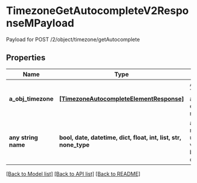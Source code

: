 # TimezoneGetAutocompleteV2ResponseMPayload

Payload for POST /2/object/timezone/getAutocomplete

## Properties
Name | Type | Description | Notes
------------ | ------------- | ------------- | -------------
**a_obj_timezone** | [**[TimezoneAutocompleteElementResponse]**](TimezoneAutocompleteElementResponse.md) | An array of Timezone autocomplete element response. | 
**any string name** | **bool, date, datetime, dict, float, int, list, str, none_type** | any string name can be used but the value must be the correct type | [optional]

[[Back to Model list]](../README.md#documentation-for-models) [[Back to API list]](../README.md#documentation-for-api-endpoints) [[Back to README]](../README.md)


